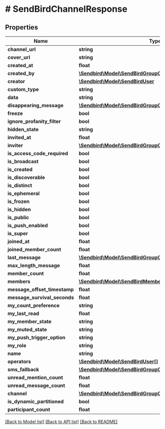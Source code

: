 # # SendBirdChannelResponse

## Properties

Name | Type | Description | Notes
------------ | ------------- | ------------- | -------------
**channel_url** | **string** |  | [optional]
**cover_url** | **string** |  | [optional]
**created_at** | **float** |  | [optional]
**created_by** | [**\Sendbird\Model\SendBirdGroupChannelCreatedBy**](SendBirdGroupChannelCreatedBy.md) |  | [optional]
**creator** | [**\Sendbird\Model\SendBirdUser**](SendBirdUser.md) |  | [optional]
**custom_type** | **string** |  | [optional]
**data** | **string** |  | [optional]
**disappearing_message** | [**\Sendbird\Model\SendBirdGroupChannelDisappearingMessage**](SendBirdGroupChannelDisappearingMessage.md) |  | [optional]
**freeze** | **bool** |  | [optional]
**ignore_profanity_filter** | **bool** |  | [optional]
**hidden_state** | **string** |  | [optional]
**invited_at** | **float** |  | [optional]
**inviter** | [**\Sendbird\Model\SendBirdGroupChannelInviter**](SendBirdGroupChannelInviter.md) |  | [optional]
**is_access_code_required** | **bool** |  | [optional]
**is_broadcast** | **bool** |  | [optional]
**is_created** | **bool** |  | [optional]
**is_discoverable** | **bool** |  | [optional]
**is_distinct** | **bool** |  | [optional]
**is_ephemeral** | **bool** |  | [optional]
**is_frozen** | **bool** |  | [optional]
**is_hidden** | **bool** |  | [optional]
**is_public** | **bool** |  | [optional]
**is_push_enabled** | **bool** |  | [optional]
**is_super** | **bool** |  | [optional]
**joined_at** | **float** |  | [optional]
**joined_member_count** | **float** |  | [optional]
**last_message** | [**\Sendbird\Model\SendBirdGroupChannelLastMessage**](SendBirdGroupChannelLastMessage.md) |  | [optional]
**max_length_message** | **float** |  | [optional]
**member_count** | **float** |  | [optional]
**members** | [**\Sendbird\Model\SendBirdMember[]**](SendBirdMember.md) |  | [optional]
**message_offset_timestamp** | **float** |  | [optional]
**message_survival_seconds** | **float** |  | [optional]
**my_count_preference** | **string** |  | [optional]
**my_last_read** | **float** |  | [optional]
**my_member_state** | **string** |  | [optional]
**my_muted_state** | **string** |  | [optional]
**my_push_trigger_option** | **string** |  | [optional]
**my_role** | **string** |  | [optional]
**name** | **string** |  | [optional]
**operators** | [**\Sendbird\Model\SendBirdUser[]**](SendBirdUser.md) |  | [optional]
**sms_fallback** | [**\Sendbird\Model\SendBirdGroupChannelSmsFallback**](SendBirdGroupChannelSmsFallback.md) |  | [optional]
**unread_mention_count** | **float** |  | [optional]
**unread_message_count** | **float** |  | [optional]
**channel** | [**\Sendbird\Model\SendBirdGroupChannelChannel**](SendBirdGroupChannelChannel.md) |  | [optional]
**is_dynamic_partitioned** | **bool** |  | [optional]
**participant_count** | **float** |  | [optional]

[[Back to Model list]](../../README.md#models) [[Back to API list]](../../README.md#endpoints) [[Back to README]](../../README.md)
